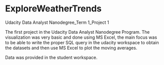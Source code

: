 # ExploreWeatherTrends
Udacity Data Analyst Nanodegree_Term 1_Project 1

The first project in the Udacity Data Analyst Nanodegree Program. The visualization was very basic and done using MS Excel, the main focus was to be able to write the proper SQL query in the udacity workspace to obtain the datasets and then use MS Excel to plot the moving averages. 

Data was provided in the student workspace. 
